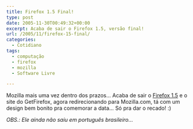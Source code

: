 ```yaml
---
title: Firefox 1.5 Final!
type: post
date: 2005-11-30T00:49:32+00:00
excerpt: Acaba de sair o Firefox 1.5, versão final!
url: /2005/11/firefox-15-final/
categories:
  - Cotidiano
tags:
  - computação
  - firefox
  - mozilla
  - Software Livre

---
```

Mozilla mais uma vez dentro dos prazos… Acaba de sair o [Firefox 1.5][1] e o site do GetFirefox, agora redirecionando para Mozilla.com, tá com um design bem bonito pra comemorar a data… Só pra dar o recado! :)

_OBS.: Ele ainda não saiu em português brasileiro…_

 [1]: http://www.getfirefox.com

